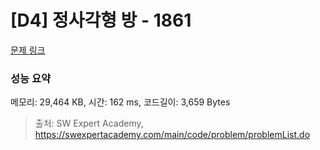 # [D4] 정사각형 방 - 1861 

[문제 링크](https://swexpertacademy.com/main/code/problem/problemDetail.do?contestProbId=AV5LtJYKDzsDFAXc) 

### 성능 요약

메모리: 29,464 KB, 시간: 162 ms, 코드길이: 3,659 Bytes



> 출처: SW Expert Academy, https://swexpertacademy.com/main/code/problem/problemList.do